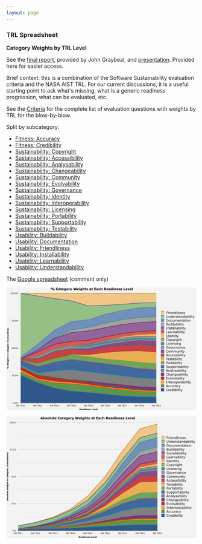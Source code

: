 ```yaml
---
layout: page
---
```


### TRL Spreadsheet ###

**Category Weights by TRL Level**

See the [final report](http://wiki.esipfed.org/images/7/73/ESIP_Technology_Evaluation_Framework_Recommendations.pdf), provided by John Graybeal, and [presentation](http://wiki.esipfed.org/images/7/7d/ESIP_Technology_Evaluation_Framework_Recommendations_Slides.pdf). Provided here for easier access.

Brief context: this is a combination of the Software Sustainability evaluation criteria and the NASA AIST TRL. For our current discussions, it is a useful starting point to ask what's missing, what is a generic readiness progression, what can be evaluated, etc. 

See the [Criteria](FeatureWeights.html) for the complete list of evaluation questions with weights by TRL for the blow-by-blow.

Split by subcategory:

- [Fitness: Accuracy](Fitness-Accuracy.html)
- [Fitness: Credibility](Fitness-Credibility.html)
- [Sustainability: Copyright](Sustainability-Copyright.html)
- [Sustainability: Accessibility](Sustainability-Accessibility.html)
- [Sustainability: Analysability](Sustainability-Analysability.html)
- [Sustainability: Changeability](Sustainability-Changeability.html)
- [Sustainability: Community](Sustainability-Community.html)
- [Sustainability: Evolvability](Sustainability-Evolvability.html)
- [Sustainability: Governance](Sustainability-Governance.html)
- [Sustainability: Identity](Sustainability-Identity.html)
- [Sustainability: Interoperability](Sustainability-Interoperabililty.html)
- [Sustainability: Licensing](Sustainability-Licensing.html)
- [Sustainability: Portability](Sustainability-Portability.html)
- [Sustainability: Supportability](Sustainability-Supportability.html)
- [Sustainability: Testability](Sustainability-Testability.html)
- [Usability: Buildability](Usability-Buildability.html)
- [Usability: Documentation](Usability-Documentation.html)
- [Usability: Friendliness](Usability-Friendliness.html)
- [Usability: Installability](Usability-Installability.html)
- [Usability: Learnability](Usability-Learnability.html)
- [Usability: Understandability](Usability-Understandability.html)


The [Google spreadsheet](https://docs.google.com/spreadsheets/d/1w0i2huq5GmsxZ8oQKggh9b4O4TKP4RHZkT6VQf_mwfw/edit?usp=sharing) (comment only)


![Cumulative Weights](images/trl_cumulative_weights.png)

![Absolute Weights](images/trl_absolute_weights.png)

